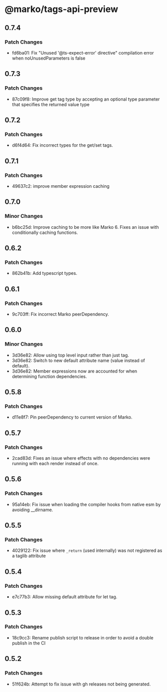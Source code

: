 # @marko/tags-api-preview

## 0.7.4

### Patch Changes

- fd6ba01: Fix "Unused '@ts-expect-error' directive" compilation error when noUnusedParameters is false

## 0.7.3

### Patch Changes

- 87c09f8: Improve get tag type by accepting an optional type parameter that specifies the returned value type

## 0.7.2

### Patch Changes

- d6f4d64: Fix incorrect types for the get/set tags.

## 0.7.1

### Patch Changes

- 49637c2: improve member expression caching

## 0.7.0

### Minor Changes

- b6bc25d: Improve caching to be more like Marko 6. Fixes an issue with conditionally caching functions.

## 0.6.2

### Patch Changes

- 862b41b: Add typescript types.

## 0.6.1

### Patch Changes

- 9c703ff: Fix incorrect Marko peerDependency.

## 0.6.0

### Minor Changes

- 3d36e82: Allow using top level input rather than just <attrs/> tag.
- 3d36e82: Switch to new default attribute name (value instead of default).
- 3d36e82: Member expressions now are accounted for when determining function dependencies.

## 0.5.8

### Patch Changes

- d11e8f7: Pin peerDependency to current version of Marko.

## 0.5.7

### Patch Changes

- 2cad83d: Fixes an issue where effects with no dependencies were running with each render instead of once.

## 0.5.6

### Patch Changes

- 95a14eb: Fix issue when loading the compiler hooks from native esm by avoiding \_\_dirname.

## 0.5.5

### Patch Changes

- 4029122: Fix issue where `_return` (used internally) was not registered as a taglib attribute

## 0.5.4

### Patch Changes

- e7c77b3: Allow missing default attribute for let tag.

## 0.5.3

### Patch Changes

- 18c9cc3: Rename publish script to release in order to avoid a double publish in the CI

## 0.5.2

### Patch Changes

- 51f624b: Attempt to fix issue with gh releases not being generated.
